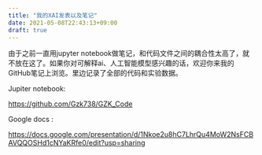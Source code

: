 ```yaml
---
title: "我的XAI发表以及笔记"
date: 2021-05-08T22:43:13+09:00
draft: true
---
```

由于之前一直用jupyter notebook做笔记，和代码文件之间的耦合性太高了，就不放在这了。如果你对可解释ai、人工智能模型感兴趣的话，欢迎你来我的GitHub笔记上浏览。里边记录了全部的代码和实验数据。

Jupiter notebook: 

https://github.com/Gzk738/GZK_Code



Google docs : 

https://docs.google.com/presentation/d/1Nkoe2u8hC7LhrQu4MoW2NsFCBAVQQOSHd1cNYaKRfe0/edit?usp=sharing


